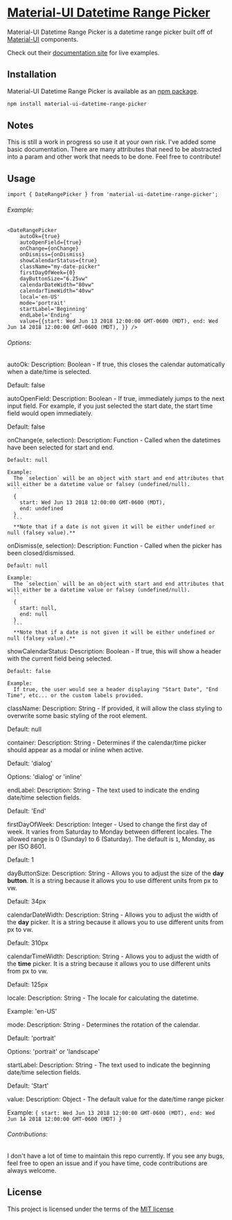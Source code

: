 # [Material-UI Datetime Range Picker](http://www.material-ui.com/)

Material-UI Datetime Range Picker is a datetime range picker built off of [Material-UI](http://material-ui.com/) components.

Check out their [documentation site](http://www.material-ui.com/) for live examples.

## Installation

Material-UI Datetime Range Picker is available as an [npm package](https://www.npmjs.org/package/material-ui-datetime-range-picker).

```sh
npm install material-ui-datetime-range-picker
```

## Notes

This is still a work in progress so use it at your own risk. I've added some basic documentation. There are many attributes that need to be abstracted into a param and other work that needs to be done. Feel free to contribute!

## Usage

`import { DateRangePicker } from 'material-ui-datetime-range-picker';`

###### Example:
```
<DateRangePicker
    autoOk={true}
    autoOpenField={true}
    onChange={onChange}
    onDismiss={onDismiss}
    showCalendarStatus={true}
    className="my-date-picker"
    firstDayOfWeek={0}
    dayButtonSize="6.25vw"
    calendarDateWidth="80vw"
    calendarTimeWidth="40vw"
    local='en-US'
    mode='portrait'
    startLabel='Beginning'
    endLabel='Ending'
    value={{start: Wed Jun 13 2018 12:00:00 GMT-0600 (MDT), end: Wed Jun 14 2018 12:00:00 GMT-0600 (MDT), }} />
```

###### Options:

autoOk:
  Description:
    Boolean - If true, this closes the calendar automatically when a date/time is selected.

  Default: false

autoOpenField:
  Description:
    Boolean - If true, immediately jumps to the next input field. For example, if you just selected the start date, the start time field would open immediately.

  Default: false

onChange(e, selection):
  Description:
    Function - Called when the datetimes have been selected for start and end.

    Default: null

    Example:
      The `selection` will be an object with start and end attributes that will either be a datetime value or falsey (undefined/null).
      ```
      {
        start: Wed Jun 13 2018 12:00:00 GMT-0600 (MDT),
        end: undefined
      }
      ```
      **Note that if a date is not given it will be either undefined or null (falsey value).**

onDismiss(e, selection):
  Description:
    Function - Called when the picker has been closed/dismissed.

    Default: null

    Example:
      The `selection` will be an object with start and end attributes that will either be a datetime value or falsey (undefined/null).
      ```
      {
        start: null,
        end: null
      }
      ```
      **Note that if a date is not given it will be either undefined or null (falsey value).**

showCalendarStatus:
  Description:
    Boolean - If true, this will show a header with the current field being selected.

    Default: false

    Example:
      If true, the user would see a header displaying "Start Date", "End Time", etc... or the custom labels provided.

className:
  Description:
    String - If provided, it will allow the class styling to overwrite some basic styling of the root element.

  Default: null

container:
  Description:
    String - Determines if the calendar/time picker should appear as a modal or inline when active.

  Default: 'dialog'

  Options:
    'dialog' or 'inline'

endLabel:
  Description:
    String - The text used to indicate the ending date/time selection fields.

  Default: 'End'

firstDayOfWeek:
  Description:
    Integer - Used to change the first day of week. It varies from Saturday to Monday between different locales. The allowed range is 0 (Sunday) to 6 (Saturday). The default is `1`, Monday, as per ISO 8601.

  Default: 1

dayButtonSize:
  Description:
    String - Allows you to adjust the size of the **day button**. It is a string because it allows you to use different units from px to vw.

  Default: 34px

calendarDateWidth:
  Description:
    String - Allows you to adjust the width of the **day** picker. It is a string because it allows you to use different units from px to vw.

  Default: 310px

calendarTimeWidth:
  Description:
    String - Allows you to adjust the width of the **time** picker. It is a string because it allows you to use different units from px to vw.

  Default: 125px

locale:
  Description:
    String - The locale for calculating the datetime.

  Example:
    'en-US'

mode:
  Description:
    String - Determines the rotation of the calendar.

  Default: 'portrait'

  Options:
    'portrait' or 'landscape'

startLabel:
  Description:
    String - The text used to indicate the beginning date/time selection fields.

  Default: 'Start'

value:
  Description:
    Object - The default value for the date/time range picker

  Example:
    ```
    {
      start: Wed Jun 13 2018 12:00:00 GMT-0600 (MDT),
      end: Wed Jun 14 2018 12:00:00 GMT-0600 (MDT)
    }
    ```

###### Contributions:

I don't have a lot of time to maintain this repo currently. If you see any bugs, feel free to open an issue and if you have time, code contributions are always welcome.

## License
This project is licensed under the terms of the
[MIT license](https://github.com/jkslyby/material-ui-datetime-range-picker/blob/master/LICENSE)

